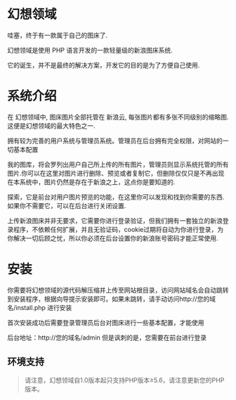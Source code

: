 # 幻想领域

哇塞，终于有一款属于自己的图床了.

幻想领域是使用 PHP 语言开发的一款轻量级的新浪图床系统.

它的诞生，并不是最终的解决方案，开发它的目的是为了方便自己使用.



# 系统介绍

在 幻想领域中, 图床图片全部托管在 新浪云, 每张图片都有多张不同级别的缩略图.这便是幻想领域的最大特色之一.

拥有较为完善的用户系统与管理员系统。管理员在后台拥有完全权限，对网站的一切基本配置

我的图库，将会罗列出用户自己所上传的所有图片，管理员则显示系统托管的所有图片.你可以在这里对图片进行删除、预览或者复制它，但删除仅仅只是不再出现在本系统中，图片仍然是存在于新浪之上，这点你是要知道的.

探索，它是前台对用户图片预览的功能，在这里你可以发现和找到你需要的东西.如果你不需要它，可以在后台进行关闭设置.

上传新浪图床并非无要求，它需要你进行登录验证，但我们拥有一套独立的新浪登录程序，不依赖任何扩展，并且无验证码，cookie过期将自动为你进行登录，为你解决一切后顾之忧，所以你必须在后台设置你的新浪账号密码才能正常使用.


# 安装

你需要将幻想领域的源代码解压缩并上传至网站根目录，访问网站域名会自动跳转到安装程序，根据向导提示安装即可。如果未跳转，请手动访问http://您的域名/install.php 进行安装

首次安装成功后需要登录管理员后台对图床进行一些基本配置，才能使用

后台地址：http://您的域名/admin  但是讽刺的是，您需要在前台进行登录


## 环境支持

> 请注意，幻想领域自1.0版本起只支持PHP版本≥5.6，请注意更新您的PHP版本。
